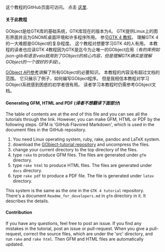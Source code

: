 这个教程的GitHub页面可访问。
点击 [这里](https://toshiocp.github.io/Gobject-tutorial/).

#### 关于此教程

GObject是给GTK库的基础系统，GTK库现在的版本为4。
GTK提供Linux上的图形界面并且为GNOME桌面环境和许多程序所用。
参见[GTK 4 教程](https://github.com/ToshioCP/Gtk4-tutorial)。
理解GTK 4的一大难题是GObject的复杂程度。
这个教程对想要学习GTK 4的人有用。
本教程的读者也应读GTK 4教程因为GTK是迄今为止唯一的GObject应用（*有的库例如json-glib和语言vala就用到了GObject的核心内容，但是理解GTK确实是理解GObject的一个很好的手段*）。

[GObject API参考](https://docs.gtk.org/gobject)讲解了所有GObject的必要知识。
本教程的内容没有超过文档的范围。
它只展示了例子，如何编写GObject程序。
但是我相信本教程对学习GObject系统感到困惑的初学者很有用。
读者学习本教程时仍需参考GObject文档。

#### Generating GFM, HTML and PDF (*译者不想翻译下面部分*)

The table of contents are at the end of this file and you can see all the tutorials through the link.
However, you can make GFM, HTML or PDF by the following steps.
GFM is 'GitHub Flavored Markdown', which is used in the document files in the GitHub repository.

1. You need Linux operating system, ruby, rake, pandoc and LaTeX system.
2. download the [GObject-tutorial repository](https://github.com/ToshioCP/Gobject-tutorial) and uncompress the files.
3. change your current directory to the top directory of the files.
4. type `rake` to produce GFM files. The files are generated under `gfm` directory.
5. type `rake html` to produce HTML files. The files are generated under `docs` directory.
6. type `rake pdf` to produce a PDF file. The file is generated under `latex` directory.

This system is the same as the one in the `GTK 4 tutorial` repository.
There's a document `Readme_for_developers.md` in `gfm` directory in it.
It describes the details.

#### Contribution

If you have any questions, feel free to post an issue.
If you find any mistakes in the tutorial, post an issue or pull-request.
When you give a pull-request, correct the source files, which are under the 'src' directory, and run `rake` and `rake html`.
Then GFM and HTML files are automatically updated.
